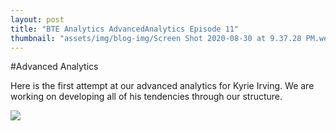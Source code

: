 ```yaml
---
layout: post
title: "BTE Analytics AdvancedAnalytics Episode 11"
thumbnail: "assets/img/blog-img/Screen Shot 2020-08-30 at 9.37.28 PM.webp"
---
```


#Advanced Analytics 

Here is the first attempt at our advanced analytics for Kyrie Irving.  We are working on developing all of his tendencies through our structure. 

![]({{site.url}}{{site.baseurl}}/assets/img/blog-img/Ky_Advanced.webp?raw=true)
